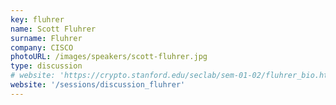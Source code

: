 ```yaml
---
key: fluhrer
name: Scott Fluhrer
surname: Fluhrer 
company: CISCO
photoURL: /images/speakers/scott-fluhrer.jpg
type: discussion
# website: 'https://crypto.stanford.edu/seclab/sem-01-02/fluhrer_bio.html'
website: '/sessions/discussion_fluhrer'
---
```

